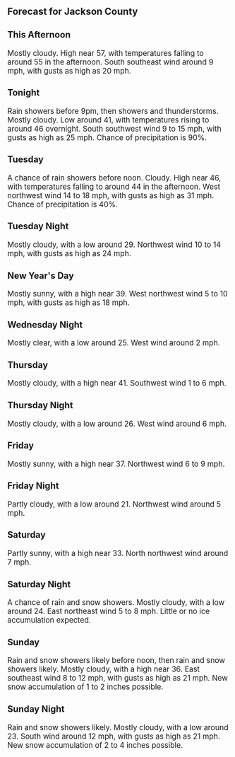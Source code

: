 <div>
   <h2>Forecast for Jackson County</h2>
   <p>
      <div style="font-size:120%">
         <h3>This Afternoon</h3>Mostly cloudy. High near 57, with temperatures falling to around 55 in the afternoon. South southeast wind around 9 mph, with
         gusts as high as 20 mph.<br></div>
   </p>
   <p>
      <div style="font-size:120%">
         <h3>Tonight</h3>Rain showers before 9pm, then showers and thunderstorms. Mostly cloudy. Low around 41, with temperatures rising to around
         46 overnight. South southwest wind 9 to 15 mph, with gusts as high as 25 mph. Chance of precipitation is 90%.<br></div>
   </p>
   <p>
      <div style="font-size:120%">
         <h3>Tuesday</h3>A chance of rain showers before noon. Cloudy. High near 46, with temperatures falling to around 44 in the afternoon. West
         northwest wind 14 to 18 mph, with gusts as high as 31 mph. Chance of precipitation is 40%.<br></div>
   </p>
   <p>
      <div style="font-size:120%">
         <h3>Tuesday Night</h3>Mostly cloudy, with a low around 29. Northwest wind 10 to 14 mph, with gusts as high as 24 mph.<br></div>
   </p>
   <p>
      <div style="font-size:120%">
         <h3>New Year's Day</h3>Mostly sunny, with a high near 39. West northwest wind 5 to 10 mph, with gusts as high as 18 mph.<br></div>
   </p>
   <p>
      <div style="font-size:120%">
         <h3>Wednesday Night</h3>Mostly clear, with a low around 25. West wind around 2 mph.<br></div>
   </p>
   <p>
      <div style="font-size:120%">
         <h3>Thursday</h3>Mostly cloudy, with a high near 41. Southwest wind 1 to 6 mph.<br></div>
   </p>
   <p>
      <div style="font-size:120%">
         <h3>Thursday Night</h3>Mostly cloudy, with a low around 26. West wind around 6 mph.<br></div>
   </p>
   <p>
      <div style="font-size:120%">
         <h3>Friday</h3>Mostly sunny, with a high near 37. Northwest wind 6 to 9 mph.<br></div>
   </p>
   <p>
      <div style="font-size:120%">
         <h3>Friday Night</h3>Partly cloudy, with a low around 21. Northwest wind around 5 mph.<br></div>
   </p>
   <p>
      <div style="font-size:120%">
         <h3>Saturday</h3>Partly sunny, with a high near 33. North northwest wind around 7 mph.<br></div>
   </p>
   <p>
      <div style="font-size:120%">
         <h3>Saturday Night</h3>A chance of rain and snow showers. Mostly cloudy, with a low around 24. East northeast wind 5 to 8 mph. Little or no ice accumulation
         expected.<br></div>
   </p>
   <p>
      <div style="font-size:120%">
         <h3>Sunday</h3>Rain and snow showers likely before noon, then rain and snow showers likely. Mostly cloudy, with a high near 36. East southeast
         wind 8 to 12 mph, with gusts as high as 21 mph. New snow accumulation of 1 to 2 inches possible.<br></div>
   </p>
   <p>
      <div style="font-size:120%">
         <h3>Sunday Night</h3>Rain and snow showers likely. Mostly cloudy, with a low around 23. South wind around 12 mph, with gusts as high as 21 mph.
         New snow accumulation of 2 to 4 inches possible.<br></div>
   </p>
</div>